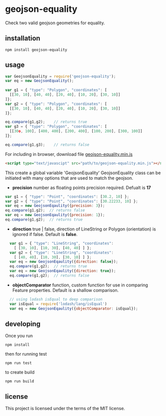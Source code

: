# geojson-equality

Check two valid geojson geometries for equality.

## installation

```
npm install geojson-equality
```

## usage
```javascript
var GeojsonEquality = require('geojson-equality');
var eq = new GeojsonEquality();
 
var g1 = { "type": "Polygon", "coordinates": [
  [[30, 10], [40, 40], [20, 40], [10, 20], [30, 10]]
]};
var g2 = { "type": "Polygon", "coordinates": [
  [[30, 10], [40, 40], [20, 40], [10, 20], [30, 10]]
]};

eq.compare(g1,g2);    // returns true
var g3 = { "type": "Polygon", "coordinates": [
  [[30o, 100], [400, 400], [200, 400], [100, 200], [300, 100]]
]};

eq.compare(g1,g3);    // returns false
```
For including in browser, download file [geojson-equality.min.js](//raw.githubusercontent.com/geosquare/geojson-equality/master/dist/geojson-equality.min.js)
```html
<script type="text/javascipt" src="path/to/geojson-equality.min.js"></script>
```
This create a global variable 'GeojsonEquality'
GeojsonEquality class can be initiated with many options that are used to match the geojson.
* **precision** number as floating points precision required. Defualt is **17**
```javascript
var g1 = { "type": "Point", "coordinates": [30.2, 10] };
var g2 = { "type": "Point", "coordinates": [30.22233, 10] };
var eq = new GeojsonEqaulity({precision: 3});
eq.compare(g1,g2);  // returns false
var eq = new GeojsonEqaulity({precision: 1});
eq.compare(g1,g2);  // returns true
```
* **direction** true | false, direction of LineString or Polygon (orientation) is ignored if false. Default is **false**.
```javascript
  var g1 = { "type": "LineString", "coordinates": 
    [ [30, 10], [10, 30], [40, 40] ] };
  var g2 = { "type": "LineString", "coordinates": 
    [ [40, 40], [10, 30], [30, 10] ] };
  var eq = new GeojsonEqaulity({direction: false});
  eq.compare(g1,g2);  // returns true
  var eq = new GeojsonEqaulity({direction: true});
  eq.compare(g1,g2);  // returns false
```

* **objectComparator** function, custom function for use in comparing Feature properties. Default is a shallow comparison.
```javascript
  // using lodash isEqual to deep comparison
  var isEqual = require('lodash/lang/isEqual')
  var eq = new GeojsonEqaulity({objectComparator: isEqual});
```

## developing
Once you run

```npm install```

then for running test

```npm run test```

to create build

```npm run build```

## license
This project is licensed under the terms of the MIT license.
